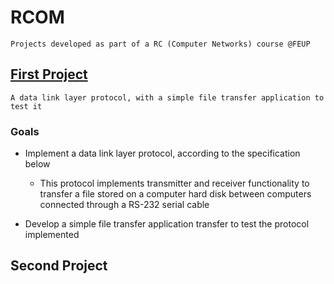 # RCOM
`Projects developed as part of a RC (Computer Networks) course @FEUP`

## [First Project](Trabalho1/README.txt)

`A data link layer protocol, with a simple file transfer application to test it`

### Goals

* Implement a data link layer protocol, according to the specification below
    - This protocol implements transmitter and receiver functionality to transfer a file stored on a computer hard disk between computers connected through a RS-232 serial cable 
    
* Develop a simple file transfer application transfer to test the protocol implemented


## Second Project
